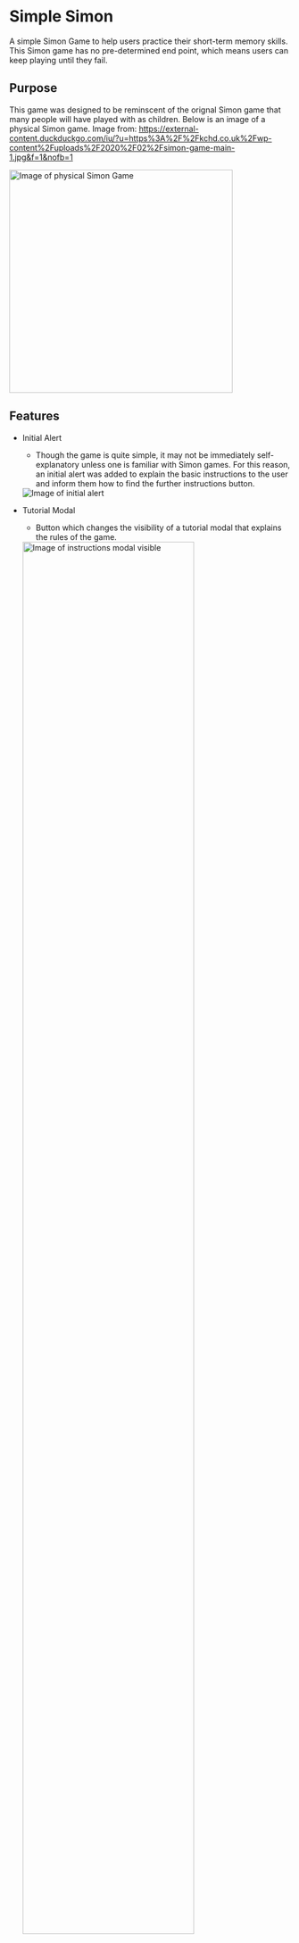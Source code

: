 # Simple Simon          
A simple Simon Game to help users practice their short-term memory skills. This Simon game has no pre-determined end point, which means users can keep playing until they fail.

## Purpose
This game was designed to be reminscent of the orignal Simon game that many people will have played with as children. Below is an image of a physical Simon game. Image from: https://external-content.duckduckgo.com/iu/?u=https%3A%2F%2Fkchd.co.uk%2Fwp-content%2Fuploads%2F2020%2F02%2Fsimon-game-main-1.jpg&f=1&nofb=1

<img src="https://external-content.duckduckgo.com/iu/?u=https%3A%2F%2Fkchd.co.uk%2Fwp-content%2Fuploads%2F2020%2F02%2Fsimon-game-main-1.jpg&f=1&nofb=1" alt="Image of physical Simon Game" height=400px width=400px>
     
## Features

* Initial Alert

    * Though the game is quite simple, it may not be immediately self-explanatory unless one is familiar with Simon games. For this reason, an initial alert was added to       explain the basic instructions to the user and inform them how to find the further instructions button.
    
    <img src=readme-assets/initial-alert.png alt="Image of initial alert">
    
    
* Tutorial Modal

    * Button which changes the visibility of a tutorial modal that explains the rules of the game.

    <img src=readme-assets/instructions-modal.png alt="Image of instructions modal visible" width=80%>


* Mute Button

    * A mute/unmute button was added to the top right corner of the game area so that users could toggle the sound generation of the game. Though sounds are useful in a       memory game as they interact with auditory memory, they are shrill and may cause some users discomfort. For this reason, the site has a simple button for users to       turn off this function.

    <img src=readme-assets/sound.png alt="Image of sound icon" width=50px height=50px>

    <img src=readme-assets/mute.png alt="Image of muted icon" width=50px height=50px>

* Level Counter

    * Though the level counter is not necessary, as the user knows how many clicks they have to make through the text above the START/RESET buttons, they may find it           useful to see what stage of the game they are in. 

    <img src=readme-assets/level-counter.png alt="Image of level counter">

* Interactive Arrow Area

    * Game area consisting of interactive arrow buttons. Arrow buttons were originally designed for keyboard inputs, but changed to click inputs instead to allow for use on         mobile screens. 

    <img src=readme-assets/game-area.png alt="Image of level counter">
    
* Activated Buttons

    * When buttons are activated they change colour and are highlighted by a box shadow. This creates a clear differentiation between the activated button and the             original button, making it apparent to the player which button is being activated. In the below image, all buttons are highlighted as part of testing, but this           does not occur during gameplay.
    
     <img src=readme-assets/activated-test.png alt="Image of all buttons activated">


## Testing
* HTML

    * Tested in the HTML W3C validator with no issues highlighted. 

    <img src=readme-assets/html-w3c.png alt="Image illustrating no HTML issues">

* CSS

    * Tested in the CSS Jigsaw validator with no issues highlighted.

    <img src=readme-assets/css-w3c.png alt="Image illustrating no CSS issues">


* JavaScript

    * Tested in the JSHint validator. Some potential issues show as the JS code has some code only available in ES6. 

* Github Pages

    * Tested in GitPod live server as well as Github Pages. 

* Mobile Size

    * Media query written for screen sizes under 700px in width. This means users can interact with the page under most screen conditions.

    <img src=readme-assets/mobile-test.png alt="Image illustrating mobile screen test">
    
* Browser

     * Github Page tested in Firefox, Safari, Edge, and Chrome and all operating as expected. 


## Potential Features in Future Iterations

* Keyboard Functionality

     * As the game was originally designed for keyboard functionality and was adapted to allow clicks instead in future iterations I would hope to add functionality          that allows the user to utilise both means of interacting with the game. 

* Failure Sequence

     * In its current state, though the game does have a failure mechanism that triggers when the user input does not match that of the computer, it only triggers when        the user has zero clicks left. In future iterations, it would be good for the failure mechanism to be triggered as soon as the pattern differs from the expect            sequence. 

## References
[Freshman: Build a Simon Game](https://freshman.tech/simon-game/)

[Simon Gave JS Tutorial](https://www.youtube.com/watch?v=n_ec3eowFLQ&t=161s)

[Font Awesome Icons](https://www.w3schools.com/icons/fontawesome_icons_intro.asp)

[Modal Tutorial](https://www.w3schools.com/howto/howto_css_modals.asp)

[Grow Effect](https://travis.media/how-to-make-an-item-grow-on-hover-with-css/)
